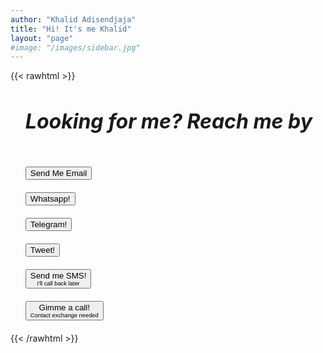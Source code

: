 ```yaml
---
author: "Khalid Adisendjaja"
title: "Hi! It's me Khalid"
layout: "page"
#image: "/images/sidebar.jpg"
---
```

{{< rawhtml >}}
<style>
    .findme li {
        margin-bottom:20px;
    }
    </style>
<ul class="findme" style="list-style:none;">
    <li>
    <div style="margin-bottom:20px;font-size:2rem;">
<h5>Looking for me? Reach me by</h5>
</div>
    </li>
    <li>
        <button class="clickme gmail-clr" href="mailto:contact@khal.web.id" target="_blank" onclick="location.href='mailto:contact@khal.web.id'" tabindex="1">
           Send Me Email
        </button>
    </li>
    <li>
        <button class="clickme whatsapp-clr" href="whatsapp://send?phone=+62818228467&text=Hi!%20" target="_blank" onclick="location.href='whatsapp://send?phone=+62818228467&text=Hi!%20'" tabindex="2">
            Whatsapp!
        </button>
    </li>
    <li>
        <button class="clickme telegram-clr" href="https://t.me/khalidity" target="_blank" onclick="location.href='https://t.me/khalidity'" tabindex="3">
            Telegram!
        </button>
    </li>
    <li>
        <button class="clickme twitter-clr" href="https://twitter.com/messages/compose?recipient_id=14636911&text=Hi,%20" target="_blank" onclick="location.href='https://twitter.com/messages/compose?recipient_id=14636911&text=Hi,%20'" tabindex="4">
            Tweet!
        </button>
    </li>
    <li>
        <button class="clickme android-clr" href="sms:+62818228467" target="_blank" onclick="location.href='sms:+62818228467'" tabindex="5">
            Send me SMS! <br/>
            <span style="font-size:0.7em">I'll call back later</span>
        </button>
    </li>
    <li>
        <button class="clickme android-clr" href="tel:+62818228467" target="_blank" onclick="location.href='tel:+62818228467'" tabindex="6">
            Gimme a call! <br/>
            <span style="font-size:0.7em">Contact exchange needed</span>
        </button>
    </li>
</ul>
{{< /rawhtml >}}